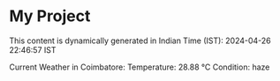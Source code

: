 # My Project

This content is dynamically generated in Indian Time (IST): 2024-04-26 22:46:57 IST


Current Weather in Coimbatore:
Temperature: 28.88 °C
Condition: haze
